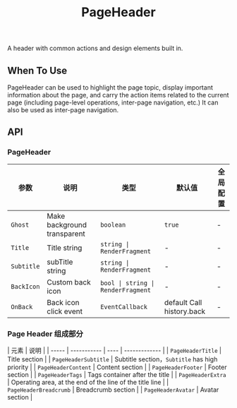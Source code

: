 ﻿---
category: Components
type: Navigation
title: PageHeader
cols: 1
cover: https://gw.alipayobjects.com/zos/alicdn/6bKE0Cq0R/PageHeader.svg
---

A header with common actions and design elements built in.

## When To Use

PageHeader can be used to highlight the page topic, display important information about the page, and carry the action items related to the current page (including page-level operations, inter-page navigation, etc.) It can also be used as inter-page navigation.

## API

### PageHeader
| 参数 | 说明 | 类型 | 默认值 | 全局配置 |
| --- | --- | --- | --- | --- |
| `Ghost` | Make background transparent | `boolean` | `true` | - |
| `Title` | Title string | `string \| RenderFragment` | - | - |
| `Subtitle` | subTitle string | `string \| RenderFragment` | - | - |
| `BackIcon` | Custom back icon | `bool \| string \| RenderFragment` | - | - |
| `OnBack` | Back icon click event | `EventCallback` | default Call history.back| - |

### Page Header 组成部分
| 元素 | 说明 |
| ----- | ----------- | ---- | ------------- |
| `PageHeaderTitle` | Title section |
| `PageHeaderSubtitle` | Subtitle section，`Subtitle` has high priority |
| `PageHeaderContent` | Content section |
| `PageHeaderFooter` | Footer section |
| `PageHeaderTags` |  Tags container after the title |
| `PageHeaderExtra` | Operating area, at the end of the line of the title line |
| `PageHeaderBreadcrumb` | Breadcrumb section |
| `PageHeaderAvatar` | Avatar section |